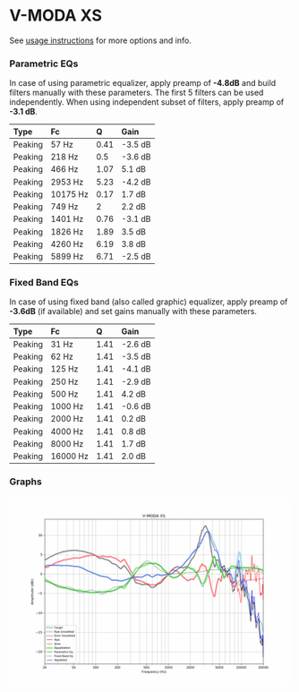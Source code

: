 # V-MODA XS
See [usage instructions](https://github.com/jaakkopasanen/AutoEq#usage) for more options and info.

### Parametric EQs
In case of using parametric equalizer, apply preamp of **-4.8dB** and build filters manually
with these parameters. The first 5 filters can be used independently.
When using independent subset of filters, apply preamp of **-3.1 dB**.

| Type    | Fc       |    Q | Gain    |
|:--------|:---------|:-----|:--------|
| Peaking | 57 Hz    | 0.41 | -3.5 dB |
| Peaking | 218 Hz   | 0.5  | -3.6 dB |
| Peaking | 466 Hz   | 1.07 | 5.1 dB  |
| Peaking | 2953 Hz  | 5.23 | -4.2 dB |
| Peaking | 10175 Hz | 0.17 | 1.7 dB  |
| Peaking | 749 Hz   | 2    | 2.2 dB  |
| Peaking | 1401 Hz  | 0.76 | -3.1 dB |
| Peaking | 1826 Hz  | 1.89 | 3.5 dB  |
| Peaking | 4260 Hz  | 6.19 | 3.8 dB  |
| Peaking | 5899 Hz  | 6.71 | -2.5 dB |

### Fixed Band EQs
In case of using fixed band (also called graphic) equalizer, apply preamp of **-3.6dB**
(if available) and set gains manually with these parameters.

| Type    | Fc       |    Q | Gain    |
|:--------|:---------|:-----|:--------|
| Peaking | 31 Hz    | 1.41 | -2.6 dB |
| Peaking | 62 Hz    | 1.41 | -3.5 dB |
| Peaking | 125 Hz   | 1.41 | -4.1 dB |
| Peaking | 250 Hz   | 1.41 | -2.9 dB |
| Peaking | 500 Hz   | 1.41 | 4.2 dB  |
| Peaking | 1000 Hz  | 1.41 | -0.6 dB |
| Peaking | 2000 Hz  | 1.41 | 0.2 dB  |
| Peaking | 4000 Hz  | 1.41 | 0.8 dB  |
| Peaking | 8000 Hz  | 1.41 | 1.7 dB  |
| Peaking | 16000 Hz | 1.41 | 2.0 dB  |

### Graphs
![](./V-MODA%20XS.png)
